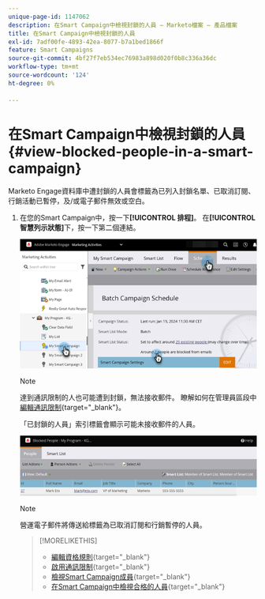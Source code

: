 ```yaml
---
unique-page-id: 1147062
description: 在Smart Campaign中檢視封鎖的人員 — Marketo檔案 — 產品檔案
title: 在Smart Campaign中檢視封鎖的人員
exl-id: 7adf00fe-4893-42ea-8077-b7a1bed1866f
feature: Smart Campaigns
source-git-commit: 4bf27f7eb534ec76983a898d020f0b8c336a36dc
workflow-type: tm+mt
source-wordcount: '124'
ht-degree: 0%

---
```


# 在Smart Campaign中檢視封鎖的人員 {#view-blocked-people-in-a-smart-campaign}

Marketo Engage資料庫中遭封鎖的人員會標籤為已列入封鎖名單、已取消訂閱、行銷活動已暫停，及/或電子郵件無效或空白。

1. 在您的Smart Campaign中，按一下&#x200B;**[!UICONTROL 排程]**。 在&#x200B;**[!UICONTROL 智慧列示狀態]**&#x200B;下，按一下第二個連結。

   ![](assets/view-blocked-people-in-a-smart-campaign-1.png)

   >[!NOTE]
   >
   >達到通訊限制的人也可能遭到封鎖，無法接收郵件。 瞭解如何在管理員區段中[編輯通訊限制](/help/marketo/product-docs/administration/email-setup/enable-communication-limits.md){target="_blank"}。

   「已封鎖的人員」索引標籤會顯示可能未接收郵件的人員。

   ![](assets/view-blocked-people-in-a-smart-campaign-2.png)

   >[!NOTE]
   >
   >營運電子郵件將傳送給標籤為已取消訂閱和行銷暫停的人員。

   >[!MORELIKETHIS]
   >
   >* [編輯資格規則](/help/marketo/product-docs/core-marketo-concepts/smart-campaigns/using-smart-campaigns/edit-qualification-rules-in-a-smart-campaign.md){target="_blank"}
   >* [啟用通訊限制](/help/marketo/product-docs/administration/email-setup/enable-communication-limits.md){target="_blank"}
   >* [檢視Smart Campaign成員](/help/marketo/product-docs/core-marketo-concepts/smart-campaigns/smart-campaign-data/view-smart-campaign-members.md){target="_blank"}
   >* [在Smart Campaign中檢視合格的人員](/help/marketo/product-docs/core-marketo-concepts/smart-campaigns/smart-campaign-data/view-qualified-people-in-a-smart-campaign.md){target="_blank"}
